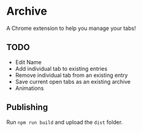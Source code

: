 # Archive
A Chrome extension to help you manage your tabs!

## TODO
* Edit Name
* Add individual tab to existing entries
* Remove individual tab from an existing entry
* Save current open tabs as an existing archive
* Animations

## Publishing
Run `npm run build` and upload the `dist` folder.